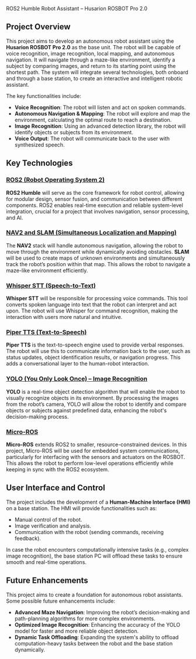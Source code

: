 ROS2 Humble Robot Assistant – Husarion ROSBOT Pro 2.0

## Project Overview

This project aims to develop an autonomous robot assistant using the **Husarion ROSBOT Pro 2.0** as the base unit. The robot will be capable of voice recognition, image recognition, local mapping, and autonomous navigation. It will navigate through a maze-like environment, identify a subject by comparing images, and return to its starting point using the shortest path. The system will integrate several technologies, both onboard and through a base station, to create an interactive and intelligent robotic assistant.

The key functionalities include:
- **Voice Recognition**: The robot will listen and act on spoken commands.
- **Autonomous Navigation & Mapping**: The robot will explore and map the environment, calculating the optimal route to reach a destination.
- **Image Recognition**: Using an advanced detection library, the robot will identify objects or subjects from its environment.
- **Voice Output**: The robot will communicate back to the user with synthesized speech.

## Key Technologies

### [ROS2 (Robot Operating System 2)](https://docs.ros.org/en/humble/index.html)
**ROS2 Humble** will serve as the core framework for robot control, allowing for modular design, sensor fusion, and communication between different components. ROS2 enables real-time execution and reliable system-level integration, crucial for a project that involves navigation, sensor processing, and AI.

### [NAV2 and SLAM (Simultaneous Localization and Mapping)](https://docs.nav2.org/tutorials/docs/navigation2_with_slam.html)
The **NAV2** stack will handle autonomous navigation, allowing the robot to move through the environment while dynamically avoiding obstacles. **SLAM** will be used to create maps of unknown environments and simultaneously track the robot’s position within that map. This allows the robot to navigate a maze-like environment efficiently.

### [Whisper STT (Speech-to-Text)](https://github.com/openai/whisper)
**Whisper STT** will be responsible for processing voice commands. This tool converts spoken language into text that the robot can interpret and act upon. The robot will use Whisper for command recognition, making the interaction with users more natural and intuitive.

### [Piper TTS (Text-to-Speech)](https://github.com/rhasspy/piper)
**Piper TTS** is the text-to-speech engine used to provide verbal responses. The robot will use this to communicate information back to the user, such as status updates, object identification results, or navigation progress. This adds a conversational layer to the human-robot interaction.

### [YOLO (You Only Look Once) – Image Recognition](https://docs.ultralytics.com/)
**YOLO** is a real-time object detection algorithm that will enable the robot to visually recognize objects in its environment. By processing the images from the robot’s camera, YOLO will allow the robot to identify and compare objects or subjects against predefined data, enhancing the robot's decision-making process.

### [Micro-ROS](https://micro.ros.org/)
**Micro-ROS** extends ROS2 to smaller, resource-constrained devices. In this project, Micro-ROS will be used for embedded system communications, particularly for interfacing with the sensors and actuators on the ROSBOT. This allows the robot to perform low-level operations efficiently while keeping in sync with the ROS2 ecosystem.

## User Interface and Control

The project includes the development of a **Human-Machine Interface (HMI)** on a base station. The HMI will provide functionalities such as:
- Manual control of the robot.
- Image verification and analysis.
- Communication with the robot (sending commands, receiving feedback).
  
In case the robot encounters computationally intensive tasks (e.g., complex image recognition), the base station PC will offload these tasks to ensure smooth and real-time operations.

## Future Enhancements

This project aims to create a foundation for autonomous robot assistants. Some possible future enhancements include:
- **Advanced Maze Navigation**: Improving the robot’s decision-making and path-planning algorithms for more complex environments.
- **Optimized Image Recognition**: Enhancing the accuracy of the YOLO model for faster and more reliable object detection.
- **Dynamic Task Offloading**: Expanding the system's ability to offload computation-heavy tasks between the robot and the base station dynamically.

